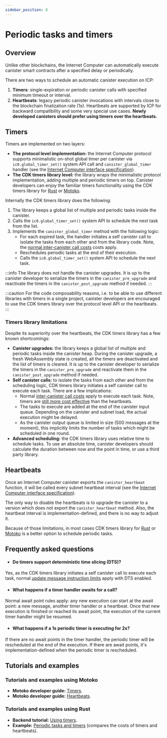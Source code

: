 ```yaml
---
sidebar_position: 8
---
```

# Periodic tasks and timers

## Overview
Unlike other blockchains, the Internet Computer can automatically execute canister smart contracts after a specified delay or periodically.

There are two ways to schedule an automatic canister execution on ICP:

1. **Timers**: single-expiration or periodic canister calls with specified minimum timeout or interval.
2. **Heartbeats**: legacy periodic canister invocations with intervals close to the blockchain finalization rate (1s). Heartbeats are supported by ICP for backward compatibility and some very special use cases. **Newly developed canisters should prefer using timers over the heartbeats.**

## Timers

Timers are implemented on two layers:

- **The protocol level implementation:** the Internet Computer protocol supports minimalistic on-shot global timer per canister via `ic0.global_timer_set()` system API call and `canister_global_timer` handler (see the [Internet Computer interface specification](../../references/ic-interface-spec.md#timer)).
- **The CDK timers library level:** the library wraps the minimalistic protocol implementation, adding multiple and periodic timers on top. Canister developers can enjoy the familiar timers functionality using the CDK timers library for [Rust](https://crates.io/crates/ic-cdk-timers) or [Motoko](../../motoko/main/timers.md).

Internally the CDK timers library does the following:

1. The library keeps a global list of multiple and periodic tasks inside the canister.
2. Calls the `ic0.global_timer_set()` system API to schedule the next task from the list.
3. Implements the `canister_global_timer` method with the following logic:
   * For each expired task, the handler initiates a self canister call to isolate the tasks from each other and from the library code. Note, the [normal inter-canister call costs](../cycles-and-transaction-costs.md) costs apply.
   * Reschedules periodic tasks at the end of their execution.
   * Calls the `ic0.global_timer_set()` system API to schedule the next task.

:::info
The library does not handle the canister upgrades. It is up to the canister developer to serialize the timers in the `canister_pre_upgrade` and reactivate the timers in the `canister_post_upgrade` method if needed.
:::

:::caution
For the code composability reasons, i.e. to be able to use different libraries with timers in a single project, canister developers are encouraged to use the CDK timers library over the protocol level API or the heartbeats.
:::

### Timers library limitations

Despite its superiority over the heartbeats, the CDK timers library has a few known shortcomings:

- **Canister upgrades:** the library keeps a global list of multiple and periodic tasks inside the canister heap. During the canister upgrade, a fresh WebAssembly state is created, all the timers are deactivated and the list of timers is cleared. It is up to the canister developer to serialize the timers in the `canister_pre_upgrade` and reactivate them in the `canister_post_upgrade` method if needed.
- **Self canister calls:** to isolate the tasks from each other and from the scheduling logic, CDK timers library initiates a self canister call to execute each task. There are a few implications:
   * Normal [inter-canister call costs](../cycles-and-transaction-costs.md) apply to execute each task. Note, timers are [still more cost effective](https://github.com/dfinity/examples/tree/master/rust/periodic_tasks) than the heartbeats.
   * The tasks to execute are added at the end of the canister input queue. Depending on the canister and subnet load, the actual execution might be delayed.
   * As the canister output queue is limited in size (500 messages at the moment), this implicitly limits the number of tasks which might be scheduled in one round.
- **Advanced scheduling:** the CDK timers library uses relative time to schedule tasks. To use an absolute time, canister developers should calculate the duration between now and the point in time, or use a third party library.

## Heartbeats

Once an Internet Computer canister exports the `canister_heartbeat` function, it will be called every subnet heartbeat interval (see the [Internet Computer interface specification](../../references/ic-interface-spec.md#heartbeat)).

The only way to disable the heartbeats is to upgrade the canister to a version which does not export the `canister_heartbeat` method. Also, the heartbeat interval is implementation-defined, and there is no way to adjust it.

Because of those limitations, in most cases CDK timers library for [Rust](https://crates.io/crates/ic-cdk-timers) or [Motoko](../../motoko/main/timers.md) is a better option to schedule periodic tasks.

## Frequently asked questions

- #### Do timers support deterministic time slicing (DTS)?  
Yes, as the CDK timers library initiates a self canister call to execute each task, normal [update message instruction limits](../production/resource-limits.md) apply with DTS enabled.

- #### What happens if a timer handler awaits for a call?  
Normal await point rules apply: any new execution can start at the await point: a new message, another timer handler or a heartbeat. Once that new execution is finished or reached its await point, the execution of the current timer handler might be resumed.

- #### What happens if a 1s periodic timer is executing for 2s?  
If there are no await points in the timer handler, the periodic timer will be rescheduled at the end of the execution. If there are await points, it's implementation-defined when the periodic timer is rescheduled.

## Tutorials and examples

### Tutorials and examples using Motoko

- **Motoko developer guide:** [Timers](../../motoko/main/timers.md).
- **Motoko developer guide:** [Heartbeats](../../motoko/main/heartbeats.md).

### Tutorials and examples using Rust

- **Backend tutorial:** [Using timers](rust/10-timers.md).
- **Example:** [Periodic tasks and timers](https://github.com/dfinity/examples/tree/master/rust/periodic_tasks) (compares the costs of timers and heartbeats).
